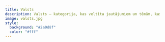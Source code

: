 ```yaml
---
title: Valsts
description: Valsts — kategorija, kas veltīta jautājumiem un tēmām, kas saistītas ar valsts lietām, politiku un sabiedriskajām iniciatīvām.
image: valsts.jpg
style:
  background: "#2a9d8f"
  color: "#fff"
---
```


